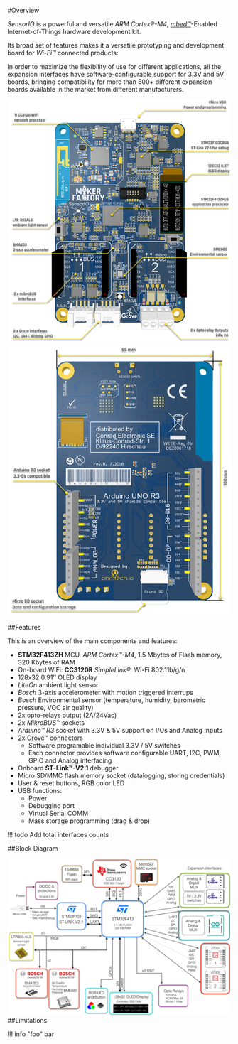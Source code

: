 #Overview



*SensorIO* is a powerful and versatile *ARM Cortex&reg;-M4*, [*mbed&trade;*](https://www.mbed.com)-Enabled Internet-of-Things hardware development kit.

Its broad set of features makes it a versatile prototyping and development board for *Wi-Fi&trade;* connected products:

In order to maximize the flexibility of use for different applications, all the expansion interfaces have software-configurable support for 3.3V and 5V boards, bringing compatibility for more than 500+ different expansion boards available in the market from different manufacturers.


![Features Front](../../images/sensorio/SensorIO-features-front.png)
![Features back](../../images/sensorio/SensorIO-features-back.png)

##Features 

This is an overview of the main components and features:

* **STM32F413ZH** MCU, *ARM Cortex&trade;-M4*, 1.5 Mbytes of Flash memory, 320 Kbytes of RAM
* On-board WiFi: **CC3120R** *SimpleLink®*  Wi-Fi 802.11b/g/n 
* 128x32 0.91’’ OLED display 
* *LiteOn* ambient light sensor
* *Bosch* 3-axis accelerometer with motion triggered interrups
* *Bosch* Environmental sensor (temperature, humidity, barometric pressure, VOC air quality) 
* 2x opto-relays output (2A/24Vac)
* 2x *MikroBUS&trade;* sockets
* *Arduino&trade; R3* socket with 3.3V & 5V support on I/Os and Analog Inputs
* 2x Grove&trade; connectors 
	- Software programable individual 3.3V / 5V switches
	- Each connector provides software configurable UART, I2C, PWM, GPIO and Analog interfacing
* Onboard **ST-Link&trade;-V2.1** debugger
* Micro SD/MMC flash memory socket (datalogging, storing credentials)
* User & reset buttons, RGB color LED
* USB functions:
	- Power
	- Debugging port
	- Virtual Serial COMM
	- Mass storage programming (drag & drop)


!!! todo
	Add total interfaces counts



##Block Diagram

![Block Diagram](../../images/sensorio/SensorIO-block-diagrBETA.png)
##Limitations

!!! info "foo"
	bar


